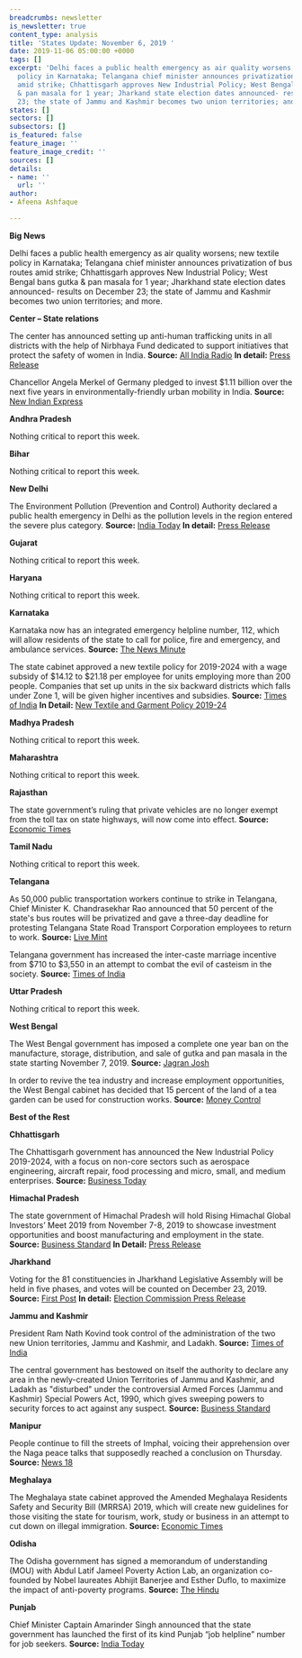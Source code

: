 ```yaml
---
breadcrumbs: newsletter
is_newsletter: true
content_type: analysis
title: 'States Update: November 6, 2019 '
date: 2019-11-06 05:00:00 +0000
tags: []
excerpt: 'Delhi faces a public health emergency as air quality worsens; new textile
  policy in Karnataka; Telangana chief minister announces privatization of bus routes
  amid strike; Chhattisgarh approves New Industrial Policy; West Bengal bans gutka
  & pan masala for 1 year; Jharkand state election dates announced- results on December
  23; the state of Jammu and Kashmir becomes two union territories; and more. '
states: []
sectors: []
subsectors: []
is_featured: false
feature_image: ''
feature_image_credit: ''
sources: []
details:
- name: ''
  url: ''
author:
- Afeena Ashfaque

---
```

**Big News**

Delhi faces a public health emergency as air quality worsens; new textile policy in Karnataka; Telangana chief minister announces privatization of bus routes amid strike; Chhattisgarh approves New Industrial Policy; West Bengal bans gutka & pan masala for 1 year; Jharkhand state election dates announced- results on December 23; the state of Jammu and Kashmir becomes two union territories; and more.

**Center – State relations**

The center has announced setting up anti-human trafficking units in all districts with the help of Nirbhaya Fund dedicated to support initiatives that protect the safety of women in India. **Source:** [All India Radio](http://www.newsonair.com/News?title=Govt-announces-setting-up-anti-human-trafficking-units-in-all-districts-with-help-of-Nirbhaya-Fund&id=373919) **In detail:** [Press Release](https://pib.gov.in/newsite/PrintRelease.aspx?relid=194201)

Chancellor Angela Merkel of Germany pledged to invest $1.11 billion over the next five years in environmentally-friendly urban mobility in India. **Source:** [New Indian Express](http://www.newindianexpress.com/nation/2019/nov/02/germany-to-invest-rs-7913-crores-for-green-urban-mobility-in-india-2056137.html)

**Andhra Pradesh**

Nothing critical to report this week.

**Bihar**

Nothing critical to report this week.

**New Delhi**

The Environment Pollution (Prevention and Control) Authority declared a public health emergency in Delhi as the pollution levels in the region entered the severe plus category. **Source:** [India Today](https://www.indiatoday.in/mail-today/story/pollution-crisis-health-emergency-declared-delhi-ncr-politicians-play-blame-game-1614971-2019-11-02) **In detail:** [Press Release](https://pib.gov.in/newsite/PrintRelease.aspx?relid=194225)

**Gujarat**

Nothing critical to report this week.

**Haryana**

Nothing critical to report this week.

**Karnataka**

Karnataka now has an integrated emergency helpline number, 112, which will allow residents of the state to call for police, fire and emergency, and ambulance services. **Source:** [The News Minute](https://www.thenewsminute.com/article/karnataka-govt-launches-new-emergency-helpline-number-112-111544)

The state cabinet approved a new textile policy for 2019-2024 with a wage subsidy of $14.12 to $21.18 per employee for units employing more than 200 people. Companies that set up units in the six backward districts which falls under Zone 1, will be given higher incentives and subsidies. **Source:** [Times of India](https://timesofindia.indiatimes.com/city/bengaluru/karnataka-new-textile-policy-to-create-5-lakh-jobs/articleshowprint/71846712.cms) **In Detail:** [New Textile and Garment Policy 2019-24](http://www.cogitasia.com/wp-content/uploads/2019/11/New-Textile-Garment-Policy-2019-24.pdf)

**Madhya Pradesh**

Nothing critical to report this week.

**Maharashtra**

Nothing critical to report this week.

**Rajasthan**

The state government’s ruling that private vehicles are no longer exempt from the toll tax on state highways, will now come into effect. **Source:** [Economic Times](https://auto.economictimes.indiatimes.com/news/industry/rajasthan-govt-ends-exemption-to-pvt-vehicles-from-toll-tax-on-state-highways/71839581)

**Tamil Nadu**

Nothing critical to report this week.

**Telangana**

As 50,000 public transportation workers continue to strike in Telangana, Chief Minister K. Chandrasekhar Rao announced that 50 percent of the state's bus routes will be privatized and gave a three-day deadline for protesting Telangana State Road Transport Corporation employees to return to work. **Source:** [Live Mint](https://www.livemint.com/news/india/in-crusade-to-end-strike-in-telangana-kcr-to-privatize-50-of-public-transport-11572715988305.html)

Telangana government has increased the inter-caste marriage incentive from $710 to $3,550 in an attempt to combat the evil of casteism in the society. **Source:** [Times of India](https://timesofindia.indiatimes.com/city/hyderabad/telangana-govt-increases-incentives-for-inter-caste-marriages/articleshowprint/71842348.cms)

**Uttar Pradesh**

Nothing critical to report this week.

**West Bengal**

The West Bengal government has imposed a complete one year ban on the manufacture, storage, distribution, and sale of gutka and pan masala in the state starting November 7, 2019. **Source:** [Jagran Josh](https://www.jagranjosh.com/current-affairs/west-bengal-puts-complete-ban-on-manufacture-storage-sale-of-gutka-pan-masala-1572582367-1)

In order to revive the tea industry and increase employment opportunities, the West Bengal cabinet has decided that 15 percent of the land of a tea garden can be used for construction works. **Source:** [Money Control](https://www.moneycontrol.com/news/business/real-estate/west-bengal-cabinet-allows-construction-at-15-land-of-tea-gardens-4593421.html)

**Best of the Rest**

**Chhattisgarh**

The Chhattisgarh government has announced the New Industrial Policy 2019-2024, with a focus on non-core sectors such as aerospace engineering, aircraft repair, food processing and micro, small, and medium enterprises. **Source:** [Business Today](https://www.businesstoday.in/current/economy-politics/chhattisgarh-new-industrial-policy-focus-on-industries-in-naxal-hit-areas-cm-bhupesh-baghel--non-core-sectors/story/388142.html)

**Himachal Pradesh**

The state government of Himachal Pradesh will hold Rising Himachal Global Investors’ Meet 2019 from November 7-8, 2019 to showcase investment opportunities and boost manufacturing and employment in the state. **Source:** [Business Standard](https://www.business-standard.com/article/news-ani/piyush-goyal-to-attend-rising-himachal-global-investors-meet-2019-119110500926_1.html) **In Detail:** [Press Release](https://pib.gov.in/PressReleasePage.aspx?PRID=1590412#.XcF03IpumjI.twitter)

**Jharkhand**

Voting for the 81 constituencies in Jharkhand Legislative Assembly will be held in five phases, and votes will be counted on December 23, 2019. **Source:** [First Post](https://www.firstpost.com/politics/jharkhand-election-date-2019-ec-announces-five-phase-polling-from-30-nov-votes-to-be-counted-on-23-dec-7586491.html) **In detail:** [Election Commission Press Release](https://eci.gov.in/files/file/11149-schedule-for-general-election-to-the-legislative-assembly-of-jharkhand-2019/)

**Jammu and Kashmir**

President Ram Nath Kovind took control of the administration of the two new Union territories, Jammu and Kashmir, and Ladakh. **Source:** [Times of India](https://timesofindia.indiatimes.com/india/jammu-and-kashmir-transitions-from-state-into-two-union-territories/articleshow/71835777.cms)

The central government has bestowed on itself the authority to declare any area in the newly-created Union Territories of Jammu and Kashmir, and Ladakh as "disturbed" under the controversial Armed Forces (Jammu and Kashmir) Special Powers Act, 1990, which gives sweeping powers to security forces to act against any suspect. **Source:** [Business Standard](https://www.business-standard.com/article/pti-stories/centre-bestows-on-itself-powers-to-declare-any-area-in-jk-disturbed-under-afspa-119110100967_1.html)

**Manipur**

People continue to fill the streets of Imphal, voicing their apprehension over the Naga peace talks that supposedly reached a conclusion on Thursday. **Source:** [News 18](https://www.news18.com/news/politics/cocomi-sets-3-day-deadline-for-manipur-govt-to-disclose-details-of-naga-talks-2370979.html)

**Meghalaya**

The Meghalaya state cabinet approved the Amended Meghalaya Residents Safety and Security Bill (MRRSA) 2019, which will create new guidelines for those visiting the state for tourism, work, study or business in an attempt to cut down on illegal immigration. **Source:** [Economic Times](https://economictimes.indiatimes.com/news/politics-and-nation/meghalaya-adds-more-teeth-to-residents-safety-act-cabinet-issues-ordinance/articleshow/71862735.cms)

**Odisha**

The Odisha government has signed a memorandum of understanding (MOU) with Abdul Latif Jameel Poverty Action Lab, an organization co-founded by Nobel laureates Abhijit Banerjee and Esther Duflo, to maximize the impact of anti-poverty programs. **Source:** [The Hindu](https://www.thehindu.com/news/national/other-states/odisha-govt-partners-with-j-pal-to-minimise-poverty/article29851718.ece)

**Punjab**

Chief Minister Captain Amarinder Singh announced that the state government has launched the first of its kind Punjab “job helpline” number for job seekers. **Source:** [India Today](https://www.indiatoday.in/education-today/news/story/cm-amarinder-singh-launches-first-of-its-kind-punjab-job-helpline-for-job-seekers-1615093-2019-11-02)
